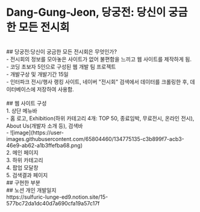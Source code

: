 # Dang-Gung-Jeon, 당궁전: 당신이 궁금한 모든 전시회
<br>
## 당궁전:당신이 궁금한 모든 전시회은 무엇인가? <br>
- 전시회의 정보를 모아놓은 사이트가 없어 불편함을 느끼고 웹 사이트를 제작하게 됨. <br>
- 코딩 초보자 5인으로 구성된 웹 개발 팀 프로젝트 <br>
- 개발구상 및 개발기간 15일 <br>
- 인터파크 전시/행사 랭킹 사이트, 네이버 "전시회" 검색에서 데이터를 크롤링한 후, 데이터베이스에 저장하여 사용함. <br>
<br/>
## 웹 사이트 구성 <br>
1. 상단 메뉴바 <br>
- 홈 로고, Exhibition(하위 카테고리 4개: TOP 50, 종료임박, 무료전시, 온라인 전시), About Us(개발자 소개 등), 검색바 <br>
- ![image](https://user-images.githubusercontent.com/65804460/134775135-c3b899f7-acb3-46e9-ab62-a1b3ffefba68.png) <br>
2. 메인 페이지 <br>
3. 하위 카테고리 <br>
4. 팝업 모달창 <br>
5. 검색결과 페이지 <br>
## 구현한 부분 <br>
## 노션 개인 개발일지 <br>
https://sulfuric-lunge-ed9.notion.site/15-577bc72da1dc40d7a690cfa19a57c17f <br>
